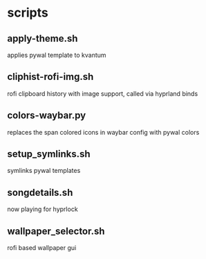 # scripts 



## apply-theme.sh

applies pywal template to kvantum


## cliphist-rofi-img.sh

rofi clipboard history with image support, called via hyprland binds

## colors-waybar.py

replaces the span colored icons in waybar config with pywal colors 


## setup_symlinks.sh

symlinks pywal templates

## songdetails.sh 

now playing for hyprlock

## wallpaper_selector.sh

rofi based wallpaper gui
